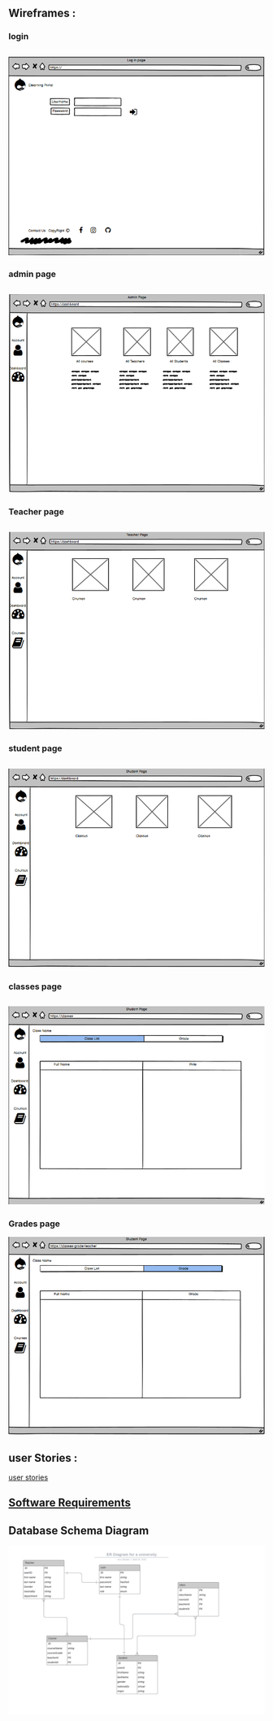 ## Wireframes :
 
 ### login
![](../asserts/wf1.PNG)
-----------


### admin page
![](../asserts/wf2.PNG)
-----------


### Teacher page
![](../asserts/wf3.PNG)
-----------


### student page
![](../asserts/wf4.PNG)
-----------


### classes page
![](../asserts/wf5.PNG)
-----------


### Grades page
![](../asserts/wf6.PNG)

 ## user Stories :

[user stories](https://trello.com/invite/b/SEjEBv6I/9f8b070a0cc37ee49941456c37d47c73/student)



 ## [Software Requirements](./requirments.md)

## Database Schema Diagram
![Database ER Diagram](../asserts/Database%20ER%20diagram.png)
